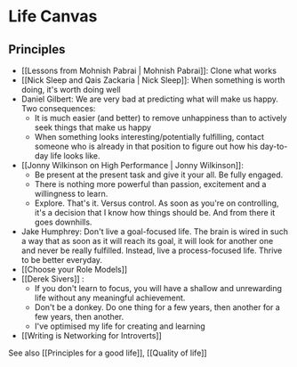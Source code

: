 # Life Canvas



## Principles
- [[Lessons from Mohnish Pabrai | Mohnish Pabrai]]: Clone what works
- [[Nick Sleep and Qais Zackaria | Nick Sleep]]: When something is worth doing, it's worth doing well
- Daniel Gilbert: We are very bad at predicting what will make us happy. Two consequences:
	-  It is much easier (and better) to remove unhappiness than to actively seek things that make us happy
	- When something looks interesting/potentially fulfilling, contact someone who is already in that position to figure out how his day-to-day life looks like.
- [[Jonny Wilkinson on High Performance | Jonny Wilkinson]]: 
	- Be present at the present task and give it your all. Be fully engaged.
	- There is nothing more powerful than passion, excitement and a willingness to learn.
	- Explore. That's it. Versus control. As soon as you're on controlling, it's a decision that I know how things should be. And from there it goes downhills.
- Jake Humphrey: Don't live a goal-focused life. The brain is wired in such a way that as soon as it will reach its goal, it will look for another one and never be really fulfilled. Instead, live a process-focused life. Thrive to be better everyday.
- [[Choose your Role Models]]
- [[Derek Sivers]] : 
	- If you don't learn to focus, you will have a shallow and unrewarding life without any meaningful achievement.
	- Don't be a donkey. Do one thing for a few years, then another for a few years, then another.
	- I've optimised my life for creating and learning
- [[Writing is Networking for Introverts]]






See also [[Principles for a good  life]], [[Quality of life]]